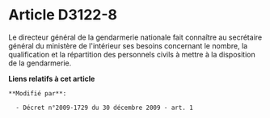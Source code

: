 # Article D3122-8

Le directeur général de la gendarmerie nationale fait connaître au secrétaire général du ministère de l'intérieur ses besoins
concernant le nombre, la qualification et la répartition des personnels civils à mettre à la disposition de la gendarmerie.

**Liens relatifs à cet article**

	**Modifié par**:

	  - Décret n°2009-1729 du 30 décembre 2009 - art. 1
